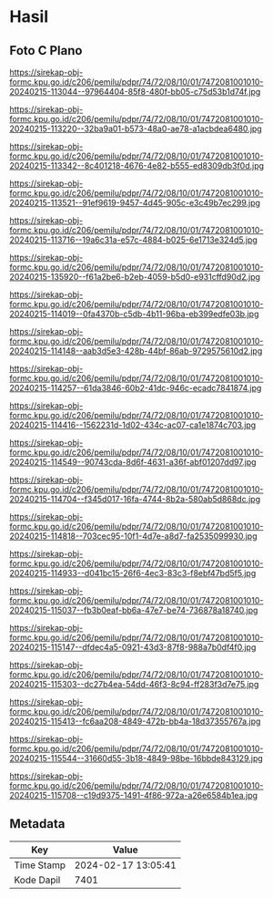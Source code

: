 # Hasil

## Foto C Plano

https://sirekap-obj-formc.kpu.go.id/c206/pemilu/pdpr/74/72/08/10/01/7472081001010-20240215-113044--97964404-85f8-480f-bb05-c75d53b1d74f.jpg

https://sirekap-obj-formc.kpu.go.id/c206/pemilu/pdpr/74/72/08/10/01/7472081001010-20240215-113220--32ba9a01-b573-48a0-ae78-a1acbdea6480.jpg

https://sirekap-obj-formc.kpu.go.id/c206/pemilu/pdpr/74/72/08/10/01/7472081001010-20240215-113342--8c401218-4676-4e82-b555-ed8309db3f0d.jpg

https://sirekap-obj-formc.kpu.go.id/c206/pemilu/pdpr/74/72/08/10/01/7472081001010-20240215-113521--91ef9619-9457-4d45-905c-e3c49b7ec299.jpg

https://sirekap-obj-formc.kpu.go.id/c206/pemilu/pdpr/74/72/08/10/01/7472081001010-20240215-113716--19a6c31a-e57c-4884-b025-6e1713e324d5.jpg

https://sirekap-obj-formc.kpu.go.id/c206/pemilu/pdpr/74/72/08/10/01/7472081001010-20240215-135920--f61a2be6-b2eb-4059-b5d0-e931cffd90d2.jpg

https://sirekap-obj-formc.kpu.go.id/c206/pemilu/pdpr/74/72/08/10/01/7472081001010-20240215-114019--0fa4370b-c5db-4b11-96ba-eb399edfe03b.jpg

https://sirekap-obj-formc.kpu.go.id/c206/pemilu/pdpr/74/72/08/10/01/7472081001010-20240215-114148--aab3d5e3-428b-44bf-86ab-9729575610d2.jpg

https://sirekap-obj-formc.kpu.go.id/c206/pemilu/pdpr/74/72/08/10/01/7472081001010-20240215-114257--61da3846-60b2-41dc-946c-ecadc7841874.jpg

https://sirekap-obj-formc.kpu.go.id/c206/pemilu/pdpr/74/72/08/10/01/7472081001010-20240215-114416--1562231d-1d02-434c-ac07-ca1e1874c703.jpg

https://sirekap-obj-formc.kpu.go.id/c206/pemilu/pdpr/74/72/08/10/01/7472081001010-20240215-114549--90743cda-8d6f-4631-a36f-abf01207dd97.jpg

https://sirekap-obj-formc.kpu.go.id/c206/pemilu/pdpr/74/72/08/10/01/7472081001010-20240215-114704--f345d017-16fa-4744-8b2a-580ab5d868dc.jpg

https://sirekap-obj-formc.kpu.go.id/c206/pemilu/pdpr/74/72/08/10/01/7472081001010-20240215-114818--703cec95-10f1-4d7e-a8d7-fa2535099930.jpg

https://sirekap-obj-formc.kpu.go.id/c206/pemilu/pdpr/74/72/08/10/01/7472081001010-20240215-114933--d041bc15-26f6-4ec3-83c3-f8ebf47bd5f5.jpg

https://sirekap-obj-formc.kpu.go.id/c206/pemilu/pdpr/74/72/08/10/01/7472081001010-20240215-115037--fb3b0eaf-bb6a-47e7-be74-736878a18740.jpg

https://sirekap-obj-formc.kpu.go.id/c206/pemilu/pdpr/74/72/08/10/01/7472081001010-20240215-115147--dfdec4a5-0921-43d3-87f8-988a7b0df4f0.jpg

https://sirekap-obj-formc.kpu.go.id/c206/pemilu/pdpr/74/72/08/10/01/7472081001010-20240215-115303--dc27b4ea-54dd-46f3-8c94-ff283f3d7e75.jpg

https://sirekap-obj-formc.kpu.go.id/c206/pemilu/pdpr/74/72/08/10/01/7472081001010-20240215-115413--fc6aa208-4849-472b-bb4a-18d37355767a.jpg

https://sirekap-obj-formc.kpu.go.id/c206/pemilu/pdpr/74/72/08/10/01/7472081001010-20240215-115544--31660d55-3b18-4849-98be-16bbde843129.jpg

https://sirekap-obj-formc.kpu.go.id/c206/pemilu/pdpr/74/72/08/10/01/7472081001010-20240215-115708--c19d9375-1491-4f86-972a-a26e6584b1ea.jpg


## Metadata

| Key        | Value               |
| ---------- | ------------------- |
| Time Stamp | 2024-02-17 13:05:41 |
| Kode Dapil | 7401                |



